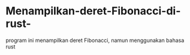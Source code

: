# Menampilkan-deret-Fibonacci-di-rust-
program ini menampilkan deret Fibonacci, namun menggunakan bahasa rust
